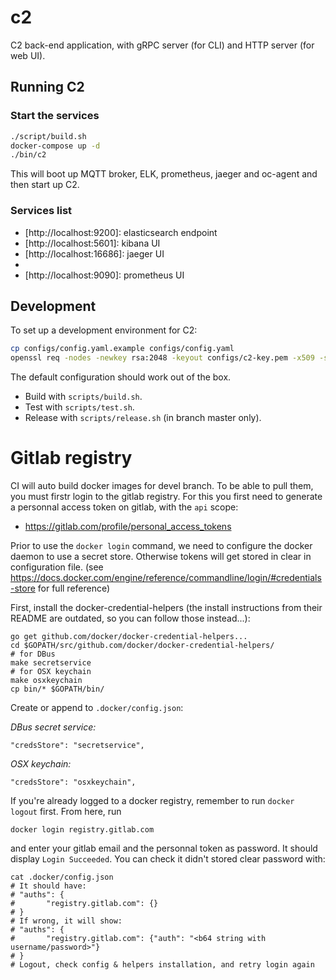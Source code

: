 # c2

C2 back-end application, with gRPC server (for CLI) and HTTP server (for web UI).

## Running C2

### Start the services

```bash
./script/build.sh
docker-compose up -d
./bin/c2
```

This will boot up MQTT broker, ELK, prometheus, jaeger and oc-agent and then start up C2.

### Services list

- [http://localhost:9200]: elasticsearch endpoint
- [http://localhost:5601]: kibana UI
- [http://localhost:16686]: jaeger UI
- [http://localhost:9999]: zPages
- [http://localhost:9090]: prometheus UI

## Development

To set up a development environment for C2:

```bash
cp configs/config.yaml.example configs/config.yaml
openssl req -nodes -newkey rsa:2048 -keyout configs/c2-key.pem -x509 -sha256 -days 365 -out configs/c2-cert.pem -subj "/CN=localhost
```

The default configuration should work out of the box.

- Build with `scripts/build.sh`.
- Test with `scripts/test.sh`.
- Release with `scripts/release.sh` (in branch master only).


# Gitlab registry

CI will auto build docker images for devel branch. To be able to pull them, you must firstr login to the gitlab registry.
For this you first need to generate a personnal access token on gitlab, with the `api` scope:
- https://gitlab.com/profile/personal_access_tokens

Prior to use the `docker login` command, we need to configure the docker daemon to use a secret store. Otherwise tokens will get stored in clear in configuration file. (see https://docs.docker.com/engine/reference/commandline/login/#credentials-store for full reference)

First, install the docker-credential-helpers (the install instructions from their README are outdated, so you can follow those instead...):
```
go get github.com/docker/docker-credential-helpers...
cd $GOPATH/src/github.com/docker/docker-credential-helpers/
# for DBus
make secretservice
# for OSX keychain
make osxkeychain
cp bin/* $GOPATH/bin/
```

Create or append to `.docker/config.json`:

*DBus secret service:*
```
"credsStore": "secretservice",
```
*OSX keychain:*
```
"credsStore": "osxkeychain",
```

If you're already logged to a docker registry, remember to run `docker logout` first.
From here, run
```
docker login registry.gitlab.com
```
and enter your gitlab email and the personnal token as password.
It should display `Login Succeeded`. You can check it didn't stored clear password with:
```
cat .docker/config.json
# It should have:
# "auths": {
#		"registry.gitlab.com": {}
# }
# If wrong, it will show:
# "auths": {
#		"registry.gitlab.com": {"auth": "<b64 string with username/password>"}
# }
# Logout, check config & helpers installation, and retry login again
```
